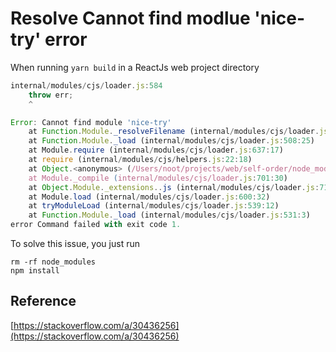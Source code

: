 # Resolve Cannot find modlue 'nice-try' error

When running `yarn build` in a ReactJs web project directory

```javascript
internal/modules/cjs/loader.js:584
    throw err;
    ^

Error: Cannot find module 'nice-try'
    at Function.Module._resolveFilename (internal/modules/cjs/loader.js:582:15)
    at Function.Module._load (internal/modules/cjs/loader.js:508:25)
    at Module.require (internal/modules/cjs/loader.js:637:17)
    at require (internal/modules/cjs/helpers.js:22:18)
    at Object.<anonymous> (/Users/noot/projects/web/self-order/node_modules/cross-spawn/lib/parse.js:4:17)
    at Module._compile (internal/modules/cjs/loader.js:701:30)
    at Object.Module._extensions..js (internal/modules/cjs/loader.js:712:10)
    at Module.load (internal/modules/cjs/loader.js:600:32)
    at tryModuleLoad (internal/modules/cjs/loader.js:539:12)
    at Function.Module._load (internal/modules/cjs/loader.js:531:3)
error Command failed with exit code 1.
```

To solve this issue, you just run

```script
rm -rf node_modules
npm install
```

## Reference

[https://stackoverflow.com/a/30436256](https://stackoverflow.com/a/30436256)

